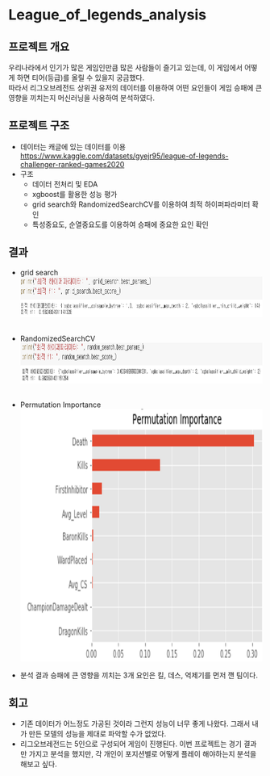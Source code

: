 # League_of_legends_analysis

## 프로젝트 개요
우리나라에서 인기가 많은 게임인만큼 많은 사람들이 즐기고 있는데, 이 게임에서 어떻게 하면 티어(등급)를 올릴 수 있을지 궁금했다.<br>
따라서 리그오브레전드 상위권 유저의 데이터를 이용하여 어떤 요인들이 게임 승패에 큰 영향을 끼치는지 머신러닝을 사용하여 분석하였다. <br/>


## 프로젝트 구조
 - 데이터는 캐글에 있는 데이터를 이용 <br/>
   <https://www.kaggle.com/datasets/gyejr95/league-of-legends-challenger-ranked-games2020> <br/>
 - 구조<br>
    - 데이터 전처리 및 EDA
    - xgboost를 활용한 성능 평가
    - grid search와 RandomizedSearchCV를 이용하여 최적 하이퍼파라미터 확인
    - 특성중요도, 순열중요도를 이용하여 승패에 중요한 요인 확인<br/>
    
## 결과
- grid search <br/>
<img src="https://github.com/hwyoon217/League_of_legends_analysis/blob/main/lol_data/xgb_f1.PNG" width="800" height="80"/><br/><br/>
- RandomizedSearchCV <br/>
<img src="https://github.com/hwyoon217/League_of_legends_analysis/blob/main/lol_data/random_f1.PNG" width="800" height="80"/><br/><br/>
- Permutation Importance<br/>
<img src="https://github.com/hwyoon217/League_of_legends_analysis/blob/main/lol_data/%EC%88%9C%EC%97%B4%EC%A4%91%EC%9A%94%EB%8F%84.PNG" width="800" height="500"/><br/>

- 분석 결과 승패에 큰 영향을 끼치는 3개 요인은 킬, 데스, 억제기를 먼저 깬 팀이다. <br/>
## 회고
- 기존 데이터가 어느정도 가공된 것이라 그런지 성능이 너무 좋게 나왔다. 그래서 내가 만든 모델의 성능을 제대로 파악할 수가 없었다.
- 리그오브레전드는 5인으로 구성되어 게임이 진행된다. 이번 프로젝트는 경기 결과만 가지고 분석을 했지만, 각 개인이 포지션별로 어떻게 플레이 해야하는지 분석을 해보고 싶다.
